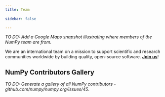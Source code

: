```yaml
---
title: Team
 
sidebar: false

---
```


*TO DO: Add a Google Maps snapshot illustrating where members of the NumPy team are from.*


We are an international team on a mission to support scientific and research communities worldwide by building quality, open-source software. [**Join us**](/contribute)!

## NumPy Contributors Gallery 

*TO DO: Generate a gallery of all NumPy contributors - github.com/numpy/numpy.org/issues/45*.
